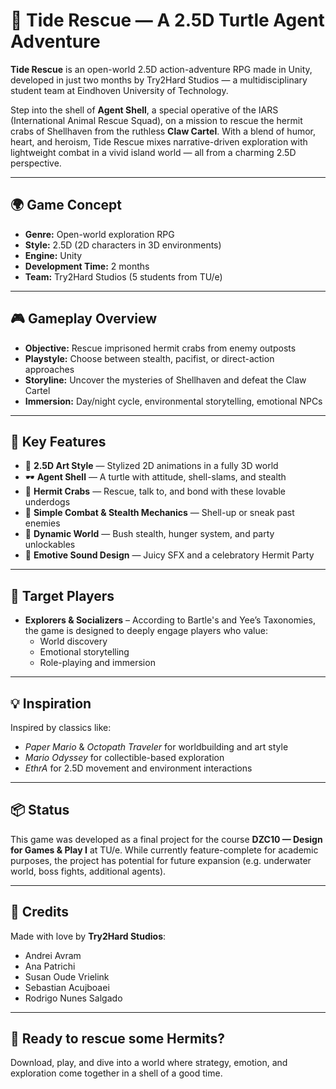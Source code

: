 
# 🐢 Tide Rescue — A 2.5D Turtle Agent Adventure

**Tide Rescue** is an open-world 2.5D action-adventure RPG made in Unity, developed in just two months by Try2Hard Studios — a multidisciplinary student team at Eindhoven University of Technology.

Step into the shell of **Agent Shell**, a special operative of the IARS (International Animal Rescue Squad), on a mission to rescue the hermit crabs of Shellhaven from the ruthless **Claw Cartel**. With a blend of humor, heart, and heroism, Tide Rescue mixes narrative-driven exploration with lightweight combat in a vivid island world — all from a charming 2.5D perspective.

---

## 🌍 Game Concept

- **Genre:** Open-world exploration RPG
- **Style:** 2.5D (2D characters in 3D environments)
- **Engine:** Unity
- **Development Time:** 2 months
- **Team:** Try2Hard Studios (5 students from TU/e)

---

## 🎮 Gameplay Overview

- **Objective:** Rescue imprisoned hermit crabs from enemy outposts
- **Playstyle:** Choose between stealth, pacifist, or direct-action approaches
- **Storyline:** Uncover the mysteries of Shellhaven and defeat the Claw Cartel
- **Immersion:** Day/night cycle, environmental storytelling, emotional NPCs

---

## 🐚 Key Features

- 🌅 **2.5D Art Style** — Stylized 2D animations in a fully 3D world
- 🕶️ **Agent Shell** — A turtle with attitude, shell-slams, and stealth
- 🦀 **Hermit Crabs** — Rescue, talk to, and bond with these lovable underdogs
- 🦴 **Simple Combat & Stealth Mechanics** — Shell-up or sneak past enemies
- 🍃 **Dynamic World** — Bush stealth, hunger system, and party unlockables
- 🎵 **Emotive Sound Design** — Juicy SFX and a celebratory Hermit Party

---

## 🎯 Target Players

- **Explorers & Socializers** – According to Bartle's and Yee’s Taxonomies, the game is designed to deeply engage players who value:
  - World discovery
  - Emotional storytelling
  - Role-playing and immersion

---

## 💡 Inspiration

Inspired by classics like:
- *Paper Mario* & *Octopath Traveler* for worldbuilding and art style
- *Mario Odyssey* for collectible-based exploration
- *EthrA* for 2.5D movement and environment interactions

---

## 📦 Status

This game was developed as a final project for the course **DZC10 — Design for Games & Play I** at TU/e. While currently feature-complete for academic purposes, the project has potential for future expansion (e.g. underwater world, boss fights, additional agents).

---

## 🙌 Credits

Made with love by **Try2Hard Studios**:
- Andrei Avram
- Ana Patrichi
- Susan Oude Vrielink
- Sebastian Acujboaei
- Rodrigo Nunes Salgado

---

## 🐢 Ready to rescue some Hermits?

Download, play, and dive into a world where strategy, emotion, and exploration come together in a shell of a good time.
